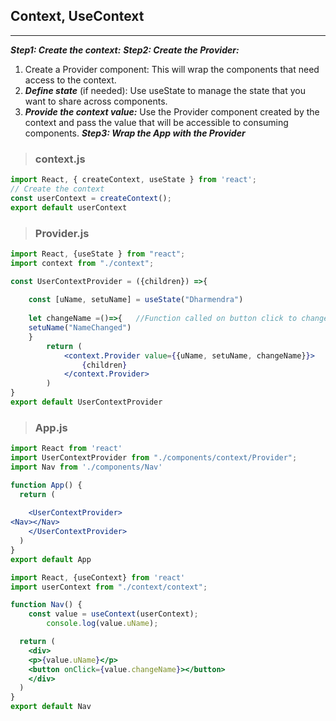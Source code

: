 ## Context, UseContext
---
***Step1: Create the context:***
***Step2: Create the Provider:***
1. Create a Provider component: This will wrap the components that need access to the context.
2. ***Define state*** (if needed): Use useState to manage the state that you want to share across components.
3. ***Provide the context value:*** Use the Provider component created by the context and pass the value that will be accessible to consuming components.
***Step3: Wrap the App with the Provider***


> ### context.js
```jsx
import React, { createContext, useState } from 'react';
// Create the context
const userContext = createContext();
export default userContext
```

> ### Provider.js
```jsx
import React, {useState } from "react";
import context from "./context";

const UserContextProvider = ({children}) =>{
        
    const [uName, setuName] = useState("Dharmendra")  
  
    let changeName =()=>{   //Function called on button click to change name  
    setuName("NameChanged")
    }
        return (
            <context.Provider value={{uName, setuName, changeName}}>
                {children}
            </context.Provider>
        )
}
export default UserContextProvider
```

> ### App.js
```jsx
import React from 'react'
import UserContextProvider from "./components/context/Provider";
import Nav from './components/Nav'

function App() {
  return (
    
    <UserContextProvider>
<Nav></Nav>
    </UserContextProvider>
  )
}
export default App
```

```jsx
import React, {useContext} from 'react'
import userContext from "./context/context";

function Nav() {
    const value = useContext(userContext);
        console.log(value.uName);

  return (
    <div>
    <p>{value.uName}</p>
    <button onClick={value.changeName}></button>
    </div>
  )
}
export default Nav
```